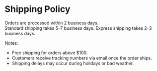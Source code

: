 # Shipping Policy

Orders are processed within 2 business days.  
Standard shipping takes 5–7 business days. Express shipping takes 2–3 business days.  

Notes:
- Free shipping for orders above $100.
- Customers receive tracking numbers via email once the order ships.
- Shipping delays may occur during holidays or bad weather.
